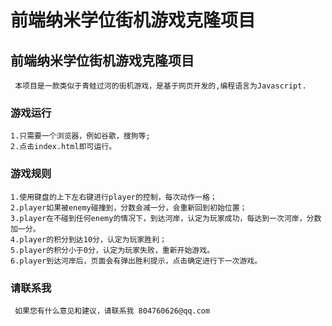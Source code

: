 
前端纳米学位街机游戏克隆项目
===============================
 ## 前端纳米学位街机游戏克隆项目
     本项目是一款类似于青蛙过河的街机游戏，是基于网页开发的,编程语言为Javascript.
 ### 游戏运行
 	1.只需要一个浏览器，例如谷歌，搜狗等;
 	2.点击index.html即可运行。
 ### 游戏规则
 	1.使用键盘的上下左右键进行player的控制，每次动作一格；
 	2.player如果被enemy碰撞到，分数会减一分，会重新回到初始位置；
 	3.player在不碰到任何enemy的情况下，到达河岸，认定为玩家成功，每达到一次河岸，分数加一分。
 	4.player的积分到达10分，认定为玩家胜利；
 	5.player的积分小于0分，认定为玩家失败，重新开始游戏。
 	6.player到达河岸后，页面会有弹出胜利提示，点击确定进行下一次游戏。
 ### 请联系我
     如果您有什么意见和建议，请联系我 804760626@qq.com
